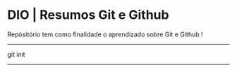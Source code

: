 # DIO | Resumos Git e Github

Repósitório tem como finalidade o aprendizado sobre Git e Github !

---

git init

---